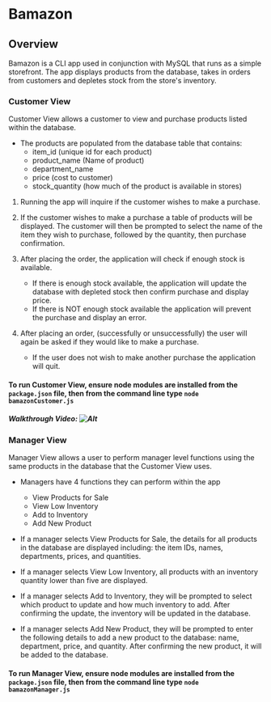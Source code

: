 # Bamazon

## Overview
Bamazon is a CLI app used in conjunction with MySQL that runs as a simple storefront. The app displays products from the database, takes in orders from customers and depletes stock from the store's inventory.

### Customer View
Customer View allows a customer to view and purchase products listed within the database.

*  The products are populated from the database table that contains:
    * item_id (unique id for each product)
    * product_name (Name of product)
    * department_name
    * price (cost to customer)  
    * stock_quantity (how much of the product is available in stores)


1.  Running the app will inquire if the customer wishes to make a purchase.


2.  If the customer wishes to make a purchase a table of products will be displayed. The customer will then be prompted to select the name of the item they wish to purchase, followed by the quantity, then purchase confirmation.


3.  After placing the order, the application will check if enough stock is available.
    * If there is enough stock available, the application will update the database with depleted stock then confirm purchase and display price.
    * If there is NOT enough stock available the application will prevent the purchase and display an error.


4.  After placing an order, (successfully or unsuccessfully) the user will again be asked if they would like to make a purchase.
    * If the user does not wish to make another purchase the application will quit.


#### To run Customer View, ensure node modules are installed from the `package.json` file, then from the command line type `node bamazonCustomer.js`

##### Walkthrough Video: ![Alt][1]
[1]: /Bamazon-Walkthrough.gif "Walkthrough Video"





### Manager View
Manager View allows a user to perform manager level functions using the same products in the database that the Customer View uses.

* Managers have 4 functions they can perform within the app
    * View Products for Sale
    * View Low Inventory
    * Add to Inventory
    * Add New Product


* If a manager selects View Products for Sale, the details for all products in the database are displayed including: the item IDs, names, departments, prices, and quantities.
* If a manager selects View Low Inventory, all products with an inventory quantity lower than five are displayed.
* If a manager selects Add to Inventory, they will be prompted to select which product to update and how much inventory to add. After confirming the update, the inventory will be updated in the database.
* If a manager selects Add New Product, they will be prompted to enter the following details to add a new product to the database: name, department, price, and quantity. After confirming the new product, it will be added to the database.

#### To run Manager View, ensure node modules are installed from the `package.json` file, then from the command line type `node bamazonManager.js`
